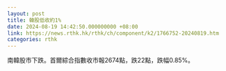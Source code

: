 ```yaml
---
layout: post
title: 韓股低收約1%
date: 2024-08-19 14:42:50.000000000 +08:00
link: https://news.rthk.hk/rthk/ch/component/k2/1766752-20240819.htm
categories: rthk
---
```


南韓股市下跌。首爾綜合指數收市報2674點，跌22點，跌幅0.85%。
